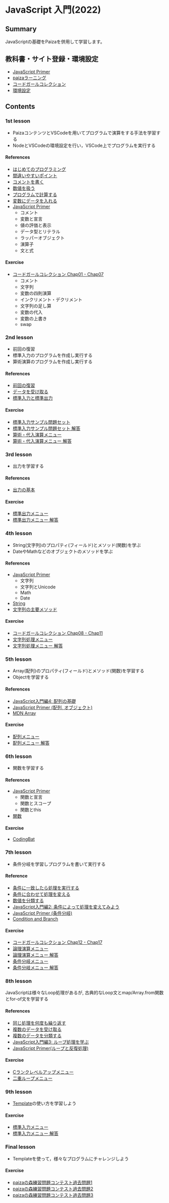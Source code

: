 # JavaScript 入門(2022)

## Summary

JavaScriptの基礎をPaizaを併用して学習します。

## 教科書・サイト登録・環境設定

- [JavaScript Primer](https://jsprimer.net/)
- [paizaラーニング](https://paiza.jp)
- [コードガールコレクション](https://paiza.jp/cgc)
- [環境設定](./docs/environment.md)

## Contents

### 1st lesson

- PaizaコンテンツとVSCodeを用いてプログラムで演算をする手法を学習する
- NodeとVSCodeの環境設定を行い，VSCode上でプログラムを実行する

#### References

- [はじめてのプログラミング](https://paiza.jp/works/javascript/trial/javascript-trial-1/63001)
- [間違いやすいポイント](https://paiza.jp/works/javascript/trial/javascript-trial-1/63002)
- [コメントを書く](https://paiza.jp/works/javascript/trial/javascript-trial-1/63003 )
- [数値を扱う](https://paiza.jp/works/javascript/trial/javascript-trial-1/63004)
- [プログラムで計算する](https://paiza.jp/works/javascript/trial/javascript-trial-1/63005)
- [変数にデータを入れる](https://paiza.jp/works/javascript/trial/javascript-trial-1/63006)
- [JavaScript Primer](https://jsprimer.net/)
  - コメント
  - 変数と宣言
  - 値の評価と表示
  - データ型とリテラル
  - ラッパーオブジェクト
  - 演算子
  - 文と式

#### Exercise

- [コードガールコレクション Chap01 - Chap07](https://paiza.jp/cgc)
  - コメント
  - 文字列
  - 変数の四則演算
  - インクリメント・デクリメント
  - 文字列の足し算
  - 変数の代入
  - 変数の上書き
  - swap

### 2nd lesson

- 前回の復習
- 標準入力のプログラムを作成し実行する
- 算術演算のプログラムを作成し実行する

#### References

- [前回の復習](./docs/jsbasics.md)
- [データを受け取る](https://paiza.jp/works/javascript/trial/javascript-trial-1/63007)
- [標準入力と標準出力](https://paiza.jp/works/javascript/trial/javascript-trial-1/63008)

#### Exercise

- [標準入力サンプル問題セット](https://paiza.jp/works/mondai/stdin/problem_index?language_uid=javascript)
- [標準入力サンプル問題セット 解答](./exercise/problems/stdin.md)
- [算術・代入演算メニュー](./exercise/problems/arithmetic_substitution_op.template.md)
- [算術・代入演算メニュー 解答](./exercise/problems/arithmetic_substitution_op.md)


### 3rd lesson 

- 出力を学習する

#### References

- [出力の基本](./docs/stdout.md)

#### Exercise

- [標準出力メニュー](https://paiza.jp/works/mondai/stdout_primer/problem_index?language_uid=javascript)
- [標準出力メニュー 解答](./exercise/problems/stdout_primer.md)


### 4th lesson

- String(文字列)のプロパティ(フィールド)とメソッド(関数)を学ぶ
- DateやMathなどのオブジェクトのメソッドを学ぶ

#### References

- [JavaScript Primer](https://jsprimer.net/)
  - 文字列
  - 文字列とUnicode
  - Math
  - Date
- [String](https://developer.mozilla.org/ja/docs/Web/JavaScript/Reference/Global_Objects/String)
- [文字列の主要メソッド](./docs/string.md)


#### Exercise

- [コードガールコレクション Chap08 - Chap11](https://paiza.jp/cgc) 
- [文字列処理メニュー](./exercise/problems/string_primer.template.md)
- [文字列処理メニュー 解答](./exercise/problems/string_primer.md)

### 5th lesson

- Array(配列)のプロパティ(フィールド)とメソッド(関数)を学習する
- Objectを学習する

#### References

- [JavaScript入門編4: 配列の基礎](https://paiza.jp/works/js/primer/beginner-js4)
- [JavaScript Primer (配列, オブジェクト)](https://jsprimer.net/)
- [MDN Array](https://developer.mozilla.org/ja/docs/Web/JavaScript/Reference/Global_Objects/Array)

#### Exercise

- [配列メニュー](./exercise/problems/array_primer.template.md)
- [配列メニュー 解答](./exercise/problems/array_primer.md)


### 6th lesson

- 関数を学習する

#### References

- [JavaScript Primer](https://jsprimer.net/)
  - 関数と宣言
  - 関数とスコープ
  - 関数とthis
- [関数](./docs/function.md)

#### Exercise

- [CodingBat](./exercise/codingbatJS/README.md)

### 7th lesson

- 条件分岐を学習しプログラムを書いて実行する

#### Reference

- [条件に一致したら処理を実行する](https://paiza.jp/works/javascript/trial/javascript-trial-1/63009)
- [条件に合わせて処理を変える ](https://paiza.jp/works/javascript/trial/javascript-trial-1/63010)
- [数値を分類する](https://paiza.jp/works/javascript/trial/javascript-trial-1/63011)
- [JavaScript入門編2: 条件によって処理を変えてみよう](https://paiza.jp/works/js/primer/beginner-js2)
- [JavaScript Primer (条件分岐)](https://jsprimer.net/)
- [Condition and Branch](./docs/condition_branch.md)

#### Exercise

- [コードガールコレクション Chap12 - Chap17](https://paiza.jp/cgc)
- [論理演算メニュー](./exercise/problems/logical_operation.template.md)
- [論理演算メニュー 解答](./exercise/problems/logical_operation.md)
- [条件分岐メニュー](./exercise/problems/conditions_branch.template.md)
- [条件分岐メニュー 解答](./exercise/problems/conditions_branch.md)


### 8th lesson

JavaScriptは様々なLoop処理があるが, 古典的なLoop文とmap/Array.from関数とfor-of文を学習する

#### References

- [同じ処理を何度も繰り返す](https://paiza.jp/works/javascript/trial/javascript-trial-1/63012)
- [複数のデータを受け取る](https://paiza.jp/works/javascript/trial/javascript-trial-1/63013)
- [複数のデータを分類する](https://paiza.jp/works/javascript/trial/javascript-trial-1/63014)
- [JavaScript入門編3: ループ処理を学ぶ](https://paiza.jp/works/js/primer/beginner-js3)
- [JavaScript Primer(ループと反復処理)](https://jsprimer.net/)

#### Exercise

- [Cランクレベルアップメニュー](https://paiza.jp/works/mondai/c_rank_level_up_problems/problem_index?language_uid=javascript)
- [二重ループメニュー](https://paiza.jp/works/mondai/double_roop_problems/problem_index?language_uid=javascript)

### 9th lesson

- [Template](../js/docs/snippets.md)の使い方を学習しよう

#### Exercise

- [標準入力メニュー](https://paiza.jp/works/mondai/stdin_primer/problem_index?language_uid=javascript)
- [標準入力メニュー 解答](./exercise/problems/stdin_primer.md)

### Final lesson

- Templateを使って，様々なプログラムにチャレンジしよう

#### Exercise

- [paizaの森練習問題コンテスト過去問題1](./exercise/problems/forest_contest_001.md)
- [paizaの森練習問題コンテスト過去問題2](./exercise/problems/forest_contest_002.md)
- [paizaの森練習問題コンテスト過去問題3](./exercise/problems/forest_contest_003.md)
